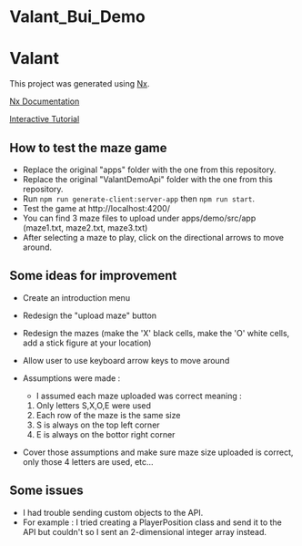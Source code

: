 # Valant_Bui_Demo

# Valant

This project was generated using [Nx](https://nx.dev).

[Nx Documentation](https://nx.dev/angular)

[Interactive Tutorial](https://nx.dev/angular/tutorial/01-create-application)


## How to test the maze game
- Replace the original "apps" folder with the one from this repository.
- Replace the original "ValantDemoApi" folder with the one from this repository.
- Run `npm run generate-client:server-app` then `npm run start`.
- Test the game at http://localhost:4200/
- You can find 3 maze files to upload under apps/demo/src/app (maze1.txt, maze2.txt, maze3.txt)
- After selecting a maze to play, click on the directional arrows to move around.

## Some ideas for improvement 
- Create an introduction menu
- Redesign the "upload maze" button
- Redesign the mazes (make the 'X' black cells, make the 'O' white cells, add a stick figure at your location)
- Allow user to use keyboard arrow keys to move around
- Assumptions were made :
	- I assumed each maze uploaded was correct meaning :
	1) Only letters S,X,O,E were used
	2) Each row of the maze is the same size
	3) S is always on the top left corner
	4) E is always on the bottor right corner

- Cover those assumptions and make sure maze size uploaded is correct, only those 4 letters are used, etc...

## Some issues
- I had trouble sending custom objects to the API.
- For example : I tried creating a PlayerPosition class and send it to the API but couldn't so I sent an 2-dimensional integer array instead.
